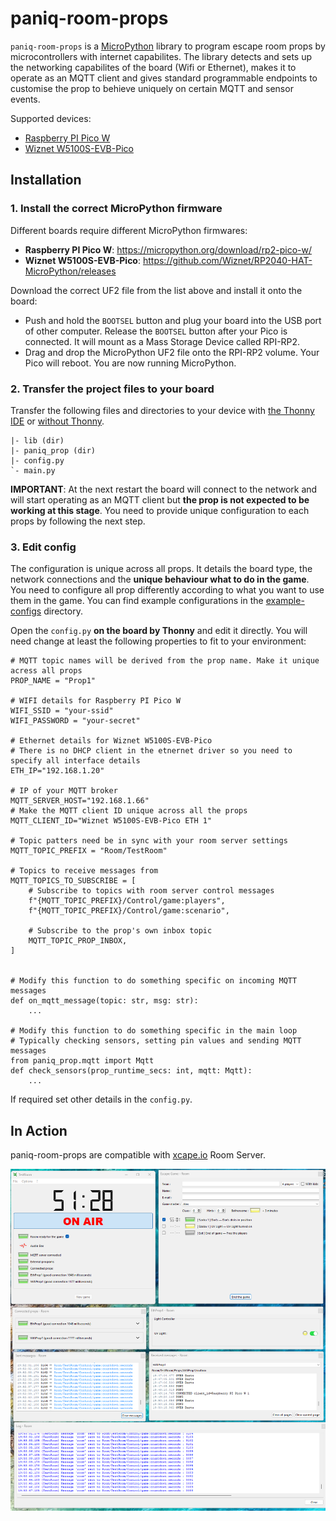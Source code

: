# paniq-room-props

`paniq-room-props` is a [MicroPython](https://micropython.org/) library to program escape room props by microcontrollers with internet capabilites.
The library detects and sets up the networking capabilites of the board (Wifi or Ethernet), makes it to operate as an MQTT client and gives standard programmable endpoints to customise the prop to behieve uniquely on certain MQTT and sensor events.

Supported devices:
* [Raspberry PI Pico W](https://www.raspberrypi.com/products/raspberry-pi-pico/)
* [Wiznet W5100S-EVB-Pico](https://www.wiznet.io/product-item/w5100s-evb-pico/)

## Installation

### 1. Install the correct MicroPython firmware

Different boards require different MicroPython firmwares:
* **Raspberry PI Pico W**: https://micropython.org/download/rp2-pico-w/
* **Wiznet W5100S-EVB-Pico**: https://github.com/Wiznet/RP2040-HAT-MicroPython/releases

Download the correct UF2 file from the list above and install it onto the board:
* Push and hold the `BOOTSEL` button and plug your board into the USB port of other computer. Release the `BOOTSEL` button after your Pico is connected. It will mount as a Mass Storage Device called RPI-RP2.
* Drag and drop the MicroPython UF2 file onto the RPI-RP2 volume. Your Pico will reboot. You are now running MicroPython.

### 2. Transfer the project files to your board

Transfer the following files and directories to your device with [the Thonny IDE](https://www.freva.com/transfer-files-between-computer-and-raspberry-pi-pico/)
or [without Thonny](https://mikeesto.medium.com/uploading-to-the-raspberry-pi-pico-without-thonny-53de1a10da30).

```
|- lib (dir)
|- paniq_prop (dir)
|- config.py
`- main.py
```

**IMPORTANT**: At the next restart the board will connect to the network and will start operating as an MQTT client
but **the prop is not expected to be working at this stage**. You need to provide unique configuration to each props
by following the next step.

### 3. Edit config

The configuration is unique across all props. It details the board type, the network connections and the
**unique behaviour what to do in the game**. You need to configure all prop differently according to what you want
to use them in the game. You can find example configurations in the [example-configs](./example-configs) directory.

Open the `config.py` **on the board by Thonny** and edit it directly. You will need change at least
the following properties to fit to your environment:

```
# MQTT topic names will be derived from the prop name. Make it unique acress all props
PROP_NAME = "Prop1"

# WIFI details for Raspberry PI Pico W
WIFI_SSID = "your-ssid"
WIFI_PASSWORD = "your-secret"

# Ethernet details for Wiznet W5100S-EVB-Pico
# There is no DHCP client in the etnernet driver so you need to specify all interface details
ETH_IP="192.168.1.20"

# IP of your MQTT broker
MQTT_SERVER_HOST="192.168.1.66"
# Make the MQTT client ID unique across all the props
MQTT_CLIENT_ID="Wiznet W5100S-EVB-Pico ETH 1"

# Topic patters need be in sync with your room server settings
MQTT_TOPIC_PREFIX = "Room/TestRoom"

# Topics to receive messages from
MQTT_TOPICS_TO_SUBSCRIBE = [
    # Subscribe to topics with room server control messages
    f"{MQTT_TOPIC_PREFIX}/Control/game:players",
    f"{MQTT_TOPIC_PREFIX}/Control/game:scenario",

    # Subscribe to the prop's own inbox topic
    MQTT_TOPIC_PROP_INBOX,
]


# Modify this function to do something specific on incoming MQTT messages
def on_mqtt_message(topic: str, msg: str):
    ...

# Modify this function to do something specific in the main loop
# Typically checking sensors, setting pin values and sending MQTT messages
from paniq_prop.mqtt import Mqtt
def check_sensors(prop_runtime_secs: int, mqtt: Mqtt):
    ...
```

If required set other details in the `config.py`.

## In Action

paniq-room-props are compatible with [xcape.io](https://xcape.io/) Room Server.

![Xcape.io](xcape-frontend.png)
